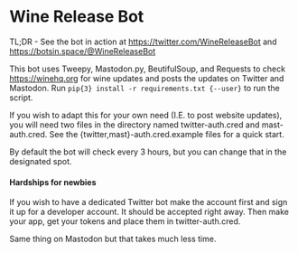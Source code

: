 # Wine Release Bot

TL;DR - See the bot in action at https://twitter.com/WineReleaseBot and https://botsin.space/@WineReleaseBot

This bot uses Tweepy, Mastodon.py, BeutifulSoup, and Requests to check https://winehq.org for wine updates and posts the updates on Twitter and Mastodon. Run `pip{3} install -r requirements.txt {--user}` to run the script.

If you wish to adapt this for your own need (I.E. to post website updates), you will need two files in the directory named twitter-auth.cred and mast-auth.cred. See the {twitter,mast}-auth.cred.example files for a quick start.

By default the bot will check every 3 hours, but you can change that in the designated spot.



#### Hardships for newbies

If you wish to have a dedicated Twitter bot make the account first and sign it up for a developer account. It should be accepted right away. Then make your app, get your tokens and place them in twitter-auth.cred.

Same thing on Mastodon but that takes much less time.
